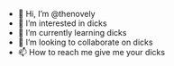 - 👋 Hi, I’m @thenovely
- 👀 I’m interested in dicks
- 🌱 I’m currently learning dicks
- 💞️ I’m looking to collaborate on dicks
- 📫 How to reach me give me your dicks

<!---
thenovely/thenovely is a ✨ special ✨ repository because its `README.md` (this file) appears on your GitHub profile.
You can click the Preview link to take a look at your changes.
--->
